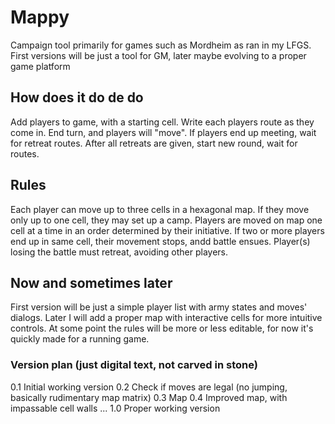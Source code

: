 # Mappy
Campaign tool primarily for games such as Mordheim as ran in my LFGS.
First versions will be just a tool for GM, later maybe evolving to a proper game platform

## How does it do de do
Add players to game, with a starting cell.
Write each players route as they come in.
End turn, and players will "move".
If players end up meeting, wait for retreat routes.
After all retreats are given, start new round, wait for routes.

## Rules
Each player can move up to three cells in a hexagonal map. If they move only up to one cell, they may set up a camp.
Players are moved on map one cell at a time in an order determined by their initiative.
If two or more players end up in same cell, their movement stops, andd battle ensues.
Player(s) losing the battle must retreat, avoiding other players.

## Now and sometimes later
First version will be just a simple player list with army states and moves' dialogs.
Later I will add a proper map with interactive cells for more intuitive controls.
At some point the rules will be more or less editable, for now it's quickly made for a running game.

### Version plan (just digital text, not carved in stone)
0.1 Initial working version
0.2 Check if moves are legal (no jumping, basically rudimentary map matrix)
0.3 Map
0.4 Improved map, with impassable cell walls
...
1.0 Proper working version

